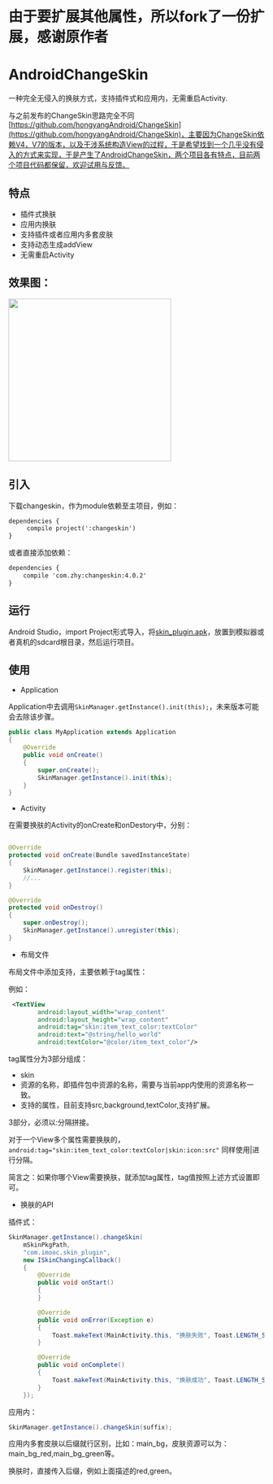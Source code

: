 
# 由于要扩展其他属性，所以fork了一份扩展，感谢原作者


# AndroidChangeSkin
一种完全无侵入的换肤方式，支持插件式和应用内，无需重启Activity.

与之前发布的ChangeSkin思路完全不同[https://github.com/hongyangAndroid/ChangeSkin](https://github.com/hongyangAndroid/ChangeSkin)，主要因为ChangeSkin依赖V4，V7的版本，以及干涉系统构造View的过程，于是希望找到一个几乎没有侵入的方式来实现，于是产生了AndroidChangeSkin，两个项目各有特点，目前两个项目代码都保留，欢迎试用与反馈。


## 特点
* 插件式换肤
* 应用内换肤
* 支持插件或者应用内多套皮肤
* 支持动态生成addView
* 无需重启Activity




## 效果图：

<img src="changeskin_sc.gif" width="320px"/>

## 引入

下载changeskin，作为module依赖至主项目，例如：

```xml
dependencies {
     compile project(':changeskin')
}
```
或者直接添加依赖：

```xml
dependencies {
    compile 'com.zhy:changeskin:4.0.2'
}
```

## 运行

Android Studio，import Project形式导入，将[skin_plugin.apk](skin_plugin.apk)，放置到模拟器或者真机的sdcard根目录，然后运行项目。

## 使用

* Application

Application中去调用`SkinManager.getInstance().init(this);`，未来版本可能会去除该步骤。


```java
public class MyApplication extends Application
{
    @Override
    public void onCreate()
    {
        super.onCreate();
        SkinManager.getInstance().init(this);
    }
}

```

* Activity

在需要换肤的Activity的onCreate和onDestory中，分别：

```java

@Override
protected void onCreate(Bundle savedInstanceState)
{ 
    SkinManager.getInstance().register(this);
    //...
}

@Override
protected void onDestroy()
{
    super.onDestroy();
    SkinManager.getInstance().unregister(this);
}
```

* 布局文件

布局文件中添加支持，主要依赖于tag属性：

例如：

```xml
 <TextView
        android:layout_width="wrap_content"
        android:layout_height="wrap_content"
        android:tag="skin:item_text_color:textColor"
        android:text="@string/hello_world"
        android:textColor="@color/item_text_color"/>
```

tag属性分为3部分组成：
 
 * skin
 * 资源的名称，即插件包中资源的名称，需要与当前app内使用的资源名称一致。
 * 支持的属性，目前支持src,background,textColor,支持扩展。

3部分，必须以:分隔拼接。

对于一个View多个属性需要换肤的，`android:tag="skin:item_text_color:textColor|skin:icon:src"`
同样使用|进行分隔。

简言之：如果你哪个View需要换肤，就添加tag属性，tag值按照上述方式设置即可。


* 换肤的API

插件式：

```java
SkinManager.getInstance().changeSkin(
	mSkinPkgPath, 
	"com.imooc.skin_plugin", 
	new ISkinChangingCallback()
    {
        @Override
        public void onStart()
        {
        }

        @Override
        public void onError(Exception e)
        {
            Toast.makeText(MainActivity.this, "换肤失败", Toast.LENGTH_SHORT).show();
        }

        @Override
        public void onComplete()
        {
            Toast.makeText(MainActivity.this, "换肤成功", Toast.LENGTH_SHORT).show();
        }
    });
```

应用内：

```java
SkinManager.getInstance().changeSkin(suffix);
```
应用内多套皮肤以后缀就行区别，比如：main\_bg，皮肤资源可以为：main\_bg\_red,main\_bg\_green等。

换肤时，直接传入后缀，例如上面描述的red,green。





 